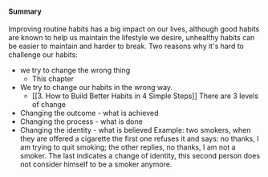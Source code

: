 #### Summary
Improving routine habits has a big impact on our lives, although good habits are known to help us maintain the lifestyle we desire, unhealthy habits can be easier to maintain and harder to break.
Two reasons why it's hard to challenge our habits:
- we try to change the wrong thing 
	- This chapter
- We try to change our habits in the wrong way. 
	- [[3. How to Build Better Habits in 4 Simple Steps]]
There are 3 levels of change 
- Changing the outcome - what is achieved
- Changing the process - what is done
- Changing the identity - what is believed 
Example:
two smokers, when they are offered a cigarette the first one refuses it and says: no thanks, I am trying to quit smoking; the other replies, no thanks, I am not a smoker. The last indicates a change of identity, this second person does not consider himself to be a smoker anymore.

